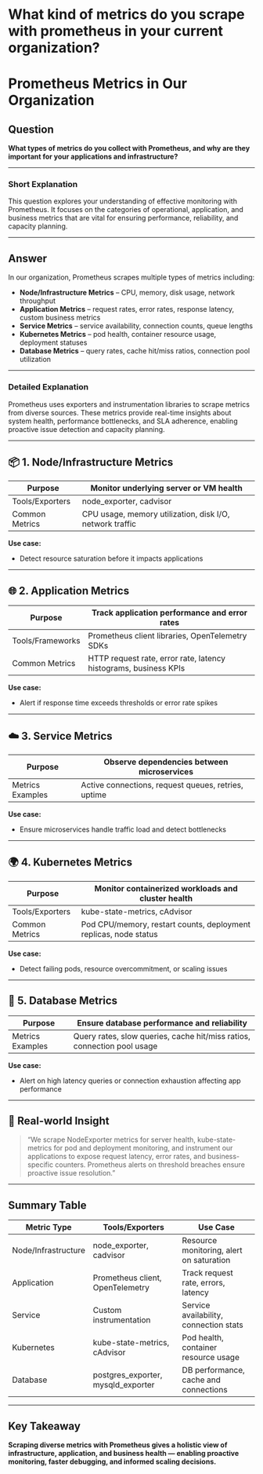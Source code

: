 # What kind of metrics do you scrape with prometheus in your current organization?

# Prometheus Metrics in Our Organization

## Question

**What types of metrics do you collect with Prometheus, and why are they important for your applications and infrastructure?**

---

### Short Explanation

This question explores your understanding of effective monitoring with Prometheus. It focuses on the categories of operational, application, and business metrics that are vital for ensuring performance, reliability, and capacity planning.

---

## Answer

In our organization, Prometheus scrapes multiple types of metrics including:

- **Node/Infrastructure Metrics** – CPU, memory, disk usage, network throughput
- **Application Metrics** – request rates, error rates, response latency, custom business metrics
- **Service Metrics** – service availability, connection counts, queue lengths
- **Kubernetes Metrics** – pod health, container resource usage, deployment statuses
- **Database Metrics** – query rates, cache hit/miss ratios, connection pool utilization

---

### Detailed Explanation

Prometheus uses exporters and instrumentation libraries to scrape metrics from diverse sources. These metrics provide real-time insights about system health, performance bottlenecks, and SLA adherence, enabling proactive issue detection and capacity planning.

---

## 📦 1. Node/Infrastructure Metrics

| Purpose           | Monitor underlying server or VM health                     |
|-------------------|-------------------------------------------------------------|
| Tools/Exporters  | node_exporter, cadvisor                                     |
| Common Metrics   | CPU usage, memory utilization, disk I/O, network traffic    |

**Use case:**  
- Detect resource saturation before it impacts applications

---

## 🌐 2. Application Metrics

| Purpose           | Track application performance and error rates              |
|-------------------|-------------------------------------------------------------|
| Tools/Frameworks  | Prometheus client libraries, OpenTelemetry SDKs             |
| Common Metrics   | HTTP request rate, error rate, latency histograms, business KPIs |

**Use case:**  
- Alert if response time exceeds thresholds or error rate spikes

---

## ☁️ 3. Service Metrics

| Purpose           | Observe dependencies between microservices                 |
|-------------------|-------------------------------------------------------------|
| Metrics Examples | Active connections, request queues, retries, uptime          |

**Use case:**  
- Ensure microservices handle traffic load and detect bottlenecks

---

## 🌍 4. Kubernetes Metrics

| Purpose           | Monitor containerized workloads and cluster health          |
|-------------------|-------------------------------------------------------------|
| Tools/Exporters  | kube-state-metrics, cAdvisor                                 |
| Common Metrics   | Pod CPU/memory, restart counts, deployment replicas, node status |

**Use case:**  
- Detect failing pods, resource overcommitment, or scaling issues

---

## 🧪 5. Database Metrics

| Purpose           | Ensure database performance and reliability                  |
|-------------------|-------------------------------------------------------------|
| Metrics Examples | Query rates, slow queries, cache hit/miss ratios, connection pool usage |

**Use case:**  
- Alert on high latency queries or connection exhaustion affecting app performance

---

## 🧠 Real-world Insight

> “We scrape NodeExporter metrics for server health, kube-state-metrics for pod and deployment monitoring, and instrument our applications to expose request latency, error rates, and business-specific counters. Prometheus alerts on threshold breaches ensure proactive issue resolution.”

---

## Summary Table

| Metric Type         | Tools/Exporters                  | Use Case                               |
|---------------------|---------------------------------|---------------------------------------|
| Node/Infrastructure  | node_exporter, cadvisor          | Resource monitoring, alert on saturation |
| Application         | Prometheus client, OpenTelemetry | Track request rate, errors, latency    |
| Service             | Custom instrumentation           | Service availability, connection stats |
| Kubernetes          | kube-state-metrics, cAdvisor     | Pod health, container resource usage   |
| Database            | postgres_exporter, mysqld_exporter | DB performance, cache and connections |

---

## Key Takeaway

**Scraping diverse metrics with Prometheus gives a holistic view of infrastructure, application, and business health — enabling proactive monitoring, faster debugging, and informed scaling decisions.**

